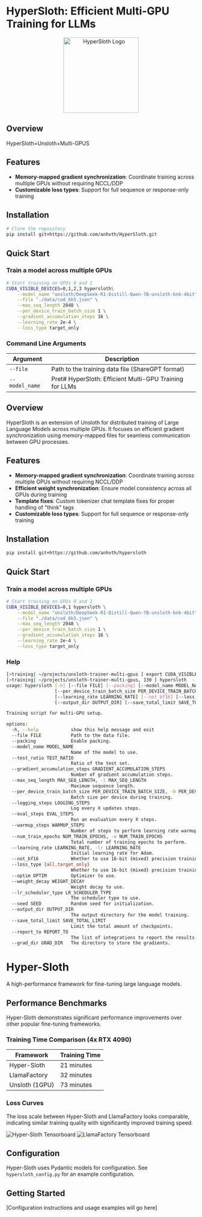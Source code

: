 # HyperSloth: Efficient Multi-GPU Training for LLMs

<p align="center">
    <img src="images/hpsloth.png" alt="HyperSloth Logo" width="200" />
</p>

## Overview

HyperSloth=Unsloth+Multi-GPUS

## Features

- **Memory-mapped gradient synchronization**: Coordinate training across multiple GPUs without requiring NCCL/DDP
- **Customizable loss types**: Support for full sequence or response-only training

## Installation

```bash
# Clone the repository
pip install git+https://github.com/anhvth/HyperSloth.git

```

## Quick Start

### Train a model across multiple GPUs

```bash
# Start training on GPUs 0 and 1
CUDA_VISIBLE_DEVICES=0,1,2,3 hypersloth\
    --model_name "unsloth/DeepSeek-R1-Distill-Qwen-7B-unsloth-bnb-4bit" \
    --file "./data/cod_6k5.json" \
    --max_seq_length 2048 \
    --per_device_train_batch_size 1 \
    --gradient_accumulation_steps 16 \
    --learning_rate 2e-4 \
    --loss_type target_only
```

### Command Line Arguments

| Argument | Description |
|----------|-------------|
| `--file` | Path to the training data file (ShareGPT format) |
| `--model_name` | Pret# HyperSloth: Efficient Multi-GPU Training for LLMs



## Overview

HyperSloth is an extension of Unsloth for distributed training of Large Language Models across multiple GPUs. It focuses on efficient gradient synchronization using memory-mapped files for seamless communication between GPU processes.

## Features

- **Memory-mapped gradient synchronization**: Coordinate training across multiple GPUs without requiring NCCL/DDP
- **Efficient weight synchronization**: Ensure model consistency across all GPUs during training
- **Template fixes**: Custom tokenizer chat template fixes for proper handling of "think" tags
- **Customizable loss types**: Support for full sequence or response-only training

## Installation

```bash
pip install git+https://github.com/anhvth/hypersloth
```

## Quick Start

### Train a model across multiple GPUs

```bash
# Start training on GPUs 0 and 1
CUDA_VISIBLE_DEVICES=0,1 hypersloth \
    --model_name "unsloth/DeepSeek-R1-Distill-Qwen-7B-unsloth-bnb-4bit" \
    --file "./data/cod_6k5.json" \
    --max_seq_length 2048 \
    --per_device_train_batch_size 1 \
    --gradient_accumulation_steps 16 \
    --learning_rate 2e-4 \
    --loss_type target_only
```

### Help
```bash
[>training| ~/projects/unsloth-trainer-multi-gpus ] export CUDA_VISIBLE_DEVICES=0,1,2,3,4,5,6,7
[>training| ~/projects/unsloth-trainer-multi-gpus, 130 ] hypersloth  --help
usage: hypersloth [-h] [--file FILE] [--packing] [--model_name MODEL_NAME] [--test_ratio TEST_RATIO] [--gradient_accumulation_steps GRADIENT_ACCUMULATION_STEPS] [--max_seq_length MAX_SEQ_LENGTH]
                  [--per_device_train_batch_size PER_DEVICE_TRAIN_BATCH_SIZE] [--logging_steps LOGGING_STEPS] [--eval_steps EVAL_STEPS] [--warmup_steps WARMUP_STEPS] [--num_train_epochs NUM_TRAIN_EPOCHS]
                  [--learning_rate LEARNING_RATE] [--not_bf16] [--loss_type {all,target_only}] [--optim OPTIM] [--weight_decay WEIGHT_DECAY] [--lr_scheduler_type LR_SCHEDULER_TYPE] [--seed SEED]
                  [--output_dir OUTPUT_DIR] [--save_total_limit SAVE_TOTAL_LIMIT] [--report_to REPORT_TO] [--grad_dir GRAD_DIR]

Training script for multi-GPU setup.

options:
  -h, --help            show this help message and exit
  --file FILE           Path to the data file.
  --packing             Enable packing.
  --model_name MODEL_NAME
                        Name of the model to use.
  --test_ratio TEST_RATIO
                        Ratio of the test set.
  --gradient_accumulation_steps GRADIENT_ACCUMULATION_STEPS
                        Number of gradient accumulation steps.
  --max_seq_length MAX_SEQ_LENGTH, -l MAX_SEQ_LENGTH
                        Maximum sequence length.
  --per_device_train_batch_size PER_DEVICE_TRAIN_BATCH_SIZE, -b PER_DEVICE_TRAIN_BATCH_SIZE
                        Batch size per device during training.
  --logging_steps LOGGING_STEPS
                        Log every X updates steps.
  --eval_steps EVAL_STEPS
                        Run an evaluation every X steps.
  --warmup_steps WARMUP_STEPS
                        Number of steps to perform learning rate warmup.
  --num_train_epochs NUM_TRAIN_EPOCHS, -e NUM_TRAIN_EPOCHS
                        Total number of training epochs to perform.
  --learning_rate LEARNING_RATE, -lr LEARNING_RATE
                        Initial learning rate for Adam.
  --not_bf16            Whether to use 16-bit (mixed) precision training.
  --loss_type {all,target_only}
                        Whether to use 16-bit (mixed) precision training.
  --optim OPTIM         Optimizer to use.
  --weight_decay WEIGHT_DECAY
                        Weight decay to use.
  --lr_scheduler_type LR_SCHEDULER_TYPE
                        The scheduler type to use.
  --seed SEED           Random seed for initialization.
  --output_dir OUTPUT_DIR
                        The output directory for the model training.
  --save_total_limit SAVE_TOTAL_LIMIT
                        Limit the total amount of checkpoints.
  --report_to REPORT_TO
                        The list of integrations to report the results and logs to.
  --grad_dir GRAD_DIR   The directory to store the gradients.
```

# Hyper-Sloth

A high-performance framework for fine-tuning large language models.

## Performance Benchmarks

Hyper-Sloth demonstrates significant performance improvements over other popular fine-tuning frameworks.

### Training Time Comparison (4x RTX 4090)

| Framework    | Training Time |
|--------------|--------------|
| Hyper-Sloth  | 21 minutes   |
| LlamaFactory | 32 minutes   |
| Unsloth (1GPU) | 73 minutes  |

### Loss Curves

The loss scale between Hyper-Sloth and LlamaFactory looks comparable, indicating similar training quality with significantly improved training speed.

![Hyper-Sloth Tensorboard](images/hyper-sloth-tb.png)
![LlamaFactory Tensorboard](images/llama-factory-tb.png)

## Configuration

Hyper-Sloth uses Pydantic models for configuration. See `hypersloth_config.py` for an example configuration.

## Getting Started

[Configuration instructions and usage examples will go here]

